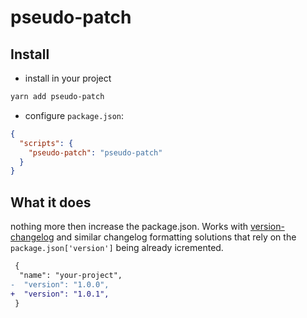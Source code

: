 # pseudo-patch

## Install

- install in your project
```bash
yarn add pseudo-patch
```

- configure `package.json`:
```json
{
  "scripts": {
    "pseudo-patch": "pseudo-patch"
  }
}
```

## What it does

nothing more then increase the package.json.
Works with [version-changelog](https://www.npmjs.com/package/version-changelog) and similar changelog formatting solutions that rely on the `package.json['version']` being already icremented.
 ```diff
  {
   "name": "your-project",
-  "version": "1.0.0",
+  "version": "1.0.1",
  }
 ```
